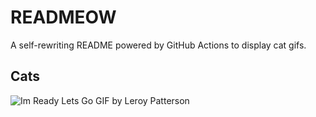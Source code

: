 # READMEOW

A self-rewriting README powered by GitHub Actions to display cat gifs.

## Cats

![Im Ready Lets Go GIF by Leroy Patterson](https://media0.giphy.com/media/CjmvTCZf2U3p09Cn0h/200.gif?cid=9acd02davqm0bemv869ile7cv89rpsuyqfv247slypixbip7&ep=v1_gifs_search&rid=200.gif&ct=g)
